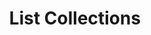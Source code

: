 ---
title: List Collections
excerpt: Retrieve a paginated, filtered list of Collections
api:
  file: story-protocol-api-reference.json
  operationId: post_api-v2-collections
deprecated: false
hidden: false
metadata:
  title: ''
  description: ''
  robots: index
next:
  description: ''
---